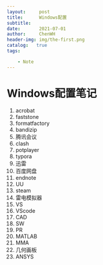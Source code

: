 ```yaml
---
layout:     post
title:      Windows配置 
subtitle:    
date:       2021-07-01
author:     ChenWH 
header-img: img/the-first.png
catalog:   true
tags:

    - Note
---
```


# Windows配置笔记

1. acrobat
2. faststone
3. formatfactory
4. bandizip
5. 腾讯会议
6. clash
7. potplayer
8. typora
9. 迅雷
10. 百度网盘
11. endnote
12. UU
13. steam
14. 雷电模拟器
15. VS
16. VScode
17. CAD
18. SW
19. PR
20. MATLAB
21. MMA
22. 几何画板
23. ANSYS
